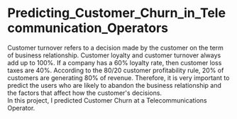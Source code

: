 # Predicting_Customer_Churn_in_Telecommunication_Operators
Customer turnover refers to a decision made by the customer on the term of business relationship. Customer loyalty and customer turnover always add up to 100%. If a company has a 60% loyalty rate, then customer loss taxes are 40%. According to the 80/20 customer profitability rule, 20% of customers are generating 80% of revenue. Therefore, it is very important to predict the users who are likely to abandon the business relationship and the factors that affect how the customer's decisions.<br>
In this project, I predicted Customer Churn at a Telecommunications Operator.
